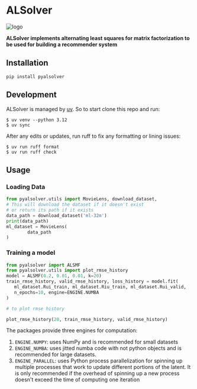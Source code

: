 # ALSolver
![logo](https://github.com/user-attachments/assets/3c5208df-78ea-428a-beab-5193ec562189)

**ALSolver implements alternating least squares for matrix factorization to be used for building a recommender system**


## Installation

```console
pip install pyalsolver
```

## Development

ALSolver is managed by [uv](https://github.com/astral-sh/uv). So to start clone this repo and run:
```console
$ uv venv --python 3.12
$ uv sync
```

After any edits or updates, run ruff to fix any formatting or lining issues:

```console
$ uv run ruff format
$ uv run ruff check
```



## Usage
### Loading Data
```python
from pyalsolver.utils import MovieLens, download_dataset,
# This will download the dataset if it doesn't exist 
# or return its path if it exists
data_path = download_dataset('ml-32m')
print(data_path)
ml_dataset = MovieLens(
        data_path 
)
```
### Training a model
 ```python
from pyalsolver import ALSMF
from pyalsolver.utils import plot_rmse_history
model = ALSMF(0.2, 0.01, 0.01, k=20)
train_rmse_history, valid_rmse_history, loss_history = model.fit(
    ml_dataset.Rui_train, ml_dataset.Riu_train, ml_dataset.Rui_valid, 
    n_epochs=10, engine=ENGINE.NUMBA
)

# to plot rmse history

plot_rmse_history(20, train_rmse_history, valid_rmse_history)
```

The packages provide three engines for computation:
1. `ENGINE.NUMPY`: uses NumPy and is recommended for small datasets
2. `ENGINE_NUMBA`: uses jitted numba code with not python objects and is recommended for large datasets.
3. `ENGINE_PARALLEL`: uses Python process parallelization for spinning up multiple processes that work to update different portions of the latent. It is only recommended if the overhead of spinning up a new process doesn't exceed the time of computing one iteration

